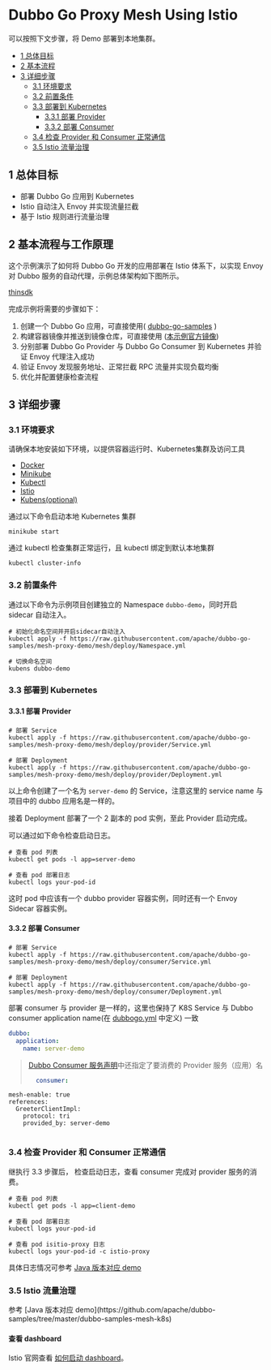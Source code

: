 # Dubbo Go Proxy Mesh Using Istio

可以按照下文步骤，将 Demo 部署到本地集群。

* [1 总体目标](#target)
* [2 基本流程](#basic)
* [3 详细步骤](#detail)
    + [3.1 环境要求](#env)
    + [3.2 前置条件](#prepare)
    + [3.3 部署到 Kubernetes](#deploy)
        - [3.3.1 部署 Provider](#deploy_provider)
        - [3.3.2 部署 Consumer](#deploy_consumer)
    + [3.4 检查 Provider 和 Consumer 正常通信](#check)
    + [3.5 Istio 流量治理](#traffic)

<h2 id="target">1 总体目标</h2>

* 部署 Dubbo Go 应用到 Kubernetes
* Istio 自动注入 Envoy 并实现流量拦截
* 基于 Istio 规则进行流量治理

<h2 id="basic">2 基本流程与工作原理</h2>
这个示例演示了如何将 Dubbo Go 开发的应用部署在 Istio 体系下，以实现 Envoy 对 Dubbo 服务的自动代理，示例总体架构如下图所示。

[thinsdk](./assets/thinsdk.png)

完成示例将需要的步骤如下：

1. 创建一个 Dubbo Go 应用，可直接使用( [dubbo-go-samples](https://github.com/apache/dubbo-go-samples/tree/master/mesh) )
2. 构建容器镜像并推送到镜像仓库，可直接使用 ([本示例官方镜像](https://hub.docker.com/r/apache/dubbo-demo/tags))
3. 分别部署 Dubbo Go Provider 与 Dubbo Go Consumer 到 Kubernetes 并验证 Envoy 代理注入成功
4. 验证 Envoy 发现服务地址、正常拦截 RPC 流量并实现负载均衡
5. 优化并配置健康检查流程

<h2 id="detail">3 详细步骤</h2>

<h3 id="env">3.1 环境要求</h3>

请确保本地安装如下环境，以提供容器运行时、Kubernetes集群及访问工具

* [Docker](https://www.docker.com/get-started/)
* [Minikube](https://minikube.sigs.k8s.io/docs/start/)
* [Kubectl](https://kubernetes.io/docs/tasks/tools/)
* [Istio](https://istio.io/latest/docs/setup/getting-started/)
* [Kubens(optional)](https://github.com/ahmetb/kubectx)

通过以下命令启动本地 Kubernetes 集群

```shell
minikube start
```

通过 kubectl 检查集群正常运行，且 kubectl 绑定到默认本地集群

```shell
kubectl cluster-info
```

<h3 id="prepare">3.2 前置条件</h3>

通过以下命令为示例项目创建独立的 Namespace `dubbo-demo`，同时开启 sidecar 自动注入。

```shell
# 初始化命名空间并开启sidecar自动注入
kubectl apply -f https://raw.githubusercontent.com/apache/dubbo-go-samples/mesh-proxy-demo/mesh/deploy/Namespace.yml

# 切换命名空间
kubens dubbo-demo

```

<h3 id="deploy">3.3 部署到 Kubernetes</h3>

<h4 id="deploy_provider">3.3.1 部署 Provider</h3>

```shell
# 部署 Service
kubectl apply -f https://raw.githubusercontent.com/apache/dubbo-go-samples/mesh-proxy-demo/mesh/deploy/provider/Service.yml

# 部署 Deployment
kubectl apply -f https://raw.githubusercontent.com/apache/dubbo-go-samples/mesh-proxy-demo/mesh/deploy/provider/Deployment.yml
```

以上命令创建了一个名为 `server-demo` 的 Service，注意这里的 service name 与项目中的 dubbo 应用名是一样的。

接着 Deployment 部署了一个 2 副本的 pod 实例，至此 Provider 启动完成。

可以通过如下命令检查启动日志。

```shell
# 查看 pod 列表
kubectl get pods -l app=server-demo

# 查看 pod 部署日志
kubectl logs your-pod-id
```

这时 pod 中应该有一个 dubbo provider 容器实例，同时还有一个 Envoy Sidecar 容器实例。

<h4 id="deploy_consumer">3.3.2 部署 Consumer</h3>

```shell
# 部署 Service
kubectl apply -f https://raw.githubusercontent.com/apache/dubbo-go-samples/mesh-proxy-demo/mesh/deploy/consumer/Service.yml

# 部署 Deployment
kubectl apply -f https://raw.githubusercontent.com/apache/dubbo-go-samples/mesh-proxy-demo/mesh/deploy/consumer/Deployment.yml
```

部署 consumer 与 provider 是一样的，这里也保持了 K8S Service 与 Dubbo consumer application name(在 [dubbogo.yml](https://github.com/chickenlj/dubbo-go-samples/blob/mesh-proxy-demo/mesh/go-server/conf/dubbogo.yml) 中定义) 一致
```yaml
dubbo:
  application:
    name: server-demo
```

> [Dubbo Consumer 服务声明](https://github.com/chickenlj/dubbo-go-samples/blob/mesh-proxy-demo/mesh/go-client/conf/dubbogo.yml)中还指定了要消费的 Provider 服务（应用）名
> ```yaml
>   consumer:
    mesh-enable: true
    references:
      GreeterClientImpl:
        protocol: tri
        provided_by: server-demo
> ```

<h3 id="check">3.4 检查 Provider 和 Consumer 正常通信</h3>

继执行 3.3 步骤后， 检查启动日志，查看 consumer 完成对 provider 服务的消费。

```shell
# 查看 pod 列表
kubectl get pods -l app=client-demo

# 查看 pod 部署日志
kubectl logs your-pod-id

# 查看 pod isitio-proxy 日志
kubectl logs your-pod-id -c istio-proxy
```

具体日志情况可参考 [Java 版本对应 demo](https://github.com/apache/dubbo-samples/tree/master/dubbo-samples-mesh-k8s)

<h3 id="traffic">3.5 Istio 流量治理</h3>
参考 [Java 版本对应 demo](https://github.com/apache/dubbo-samples/tree/master/dubbo-samples-mesh-k8s)

#### 查看 dashboard
Istio 官网查看 [如何启动 dashboard](https://istio.io/latest/docs/setup/getting-started/#dashboard)。
